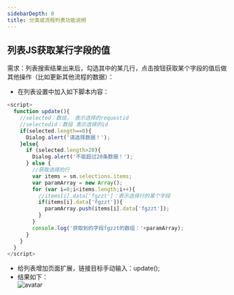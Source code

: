 ```yaml
---
sidebarDepth: 0
title: 分类或流程列表功能说明
---
```


## 列表JS获取某行字段的值
需求：列表搜索结果出来后，勾选其中的某几行，点击按钮获取某个字段的值后做其他操作（比如更新其他流程的数据）：   
- 在列表设置中加入如下脚本内容：   
```js
<script>
  function update(){
    //selected：数组， 表示选择的requestid
    //selectedid：数组 表示选择的id
    if(selected.length==0){
      Dialog.alert('请选择数据！');
    }else{
      if (selected.length>20){
        Dialog.alert('不能超过20条数据！');
      } else {
        //获取选择的行
        var items = sm.selections.items;
        var paramArray = new Array();
        for (var i=0;i<items.length;i++){
          //items[i].data['fgzzt']：表示选择行的某个字段
          if(items[i].data['fgzzt']){
            paramArray.push(items[i].data['fgzzt']);
          }
        }
        console.log('获取到的字段fgzzt的数组：'+paramArray);
      }
    }
  }
</script>
```
- 给列表增加页面扩展，链接目标手动输入：update();
- 结果如下：   
![avatar](/img/oaSystem/reportList/updatejs.png)  


